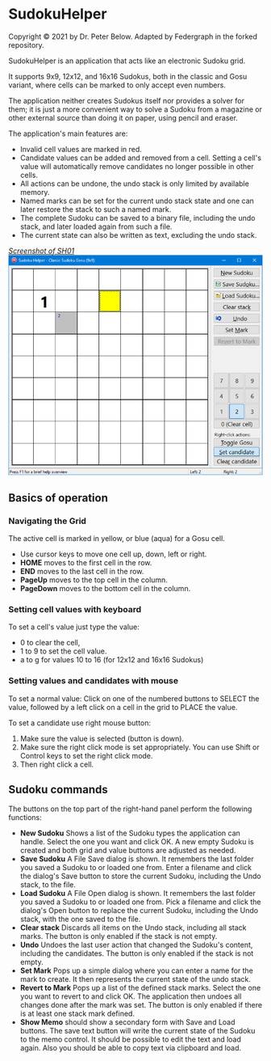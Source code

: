 # SudokuHelper

Copyright © 2021 by Dr. Peter Below.
Adapted by Federgraph in the forked repository.


SudokuHelper is an application that acts like an electronic Sudoku grid.

It supports 9x9, 12x12, and 16x16 Sudokus, both in the classic and Gosu variant, where cells can be marked to only accept even numbers.

The application neither creates Sudokus itself nor provides a solver for them; it is just a more convenient way to solve a Sudoku from a magazine or other external source than doing it on paper, using pencil and eraser.

The application's main features are:
- Invalid cell values are marked in red.
- Candidate values can be added and removed from a cell. Setting a cell's value will automatically remove candidates no longer possible in other cells.
- All actions can be undone, the undo stack is only limited by available memory.
- Named marks can be set for the current undo stack state and one can later restore the stack to such a named mark.
- The complete Sudoku can be saved to a binary file, including the undo stack, and later loaded again from such a file.
- The current state can also be written as text, excluding the undo stack.

<a href="../images/SH01-01.png">*Screenshot of SH01*<br>
![SH01 screenshot](../images/SH01-01.png)</a>

## Basics of operation

### Navigating the Grid

The active cell is marked in yellow, or blue (aqua) for a Gosu cell.

- Use cursor keys to move one cell up, down, left or right.
- **HOME** moves to the first cell in the row.
- **END** moves to the last cell in the row.
- **PageUp** moves to the top cell in the column.
- **PageDown** moves to the bottom cell in the column.

### Setting cell values with keyboard

To set a cell's value just type the value:
- 0 to clear the cell,
- 1 to 9 to set the cell value.
- a to g for values 10 to 16 (for 12x12 and 16x16 Sudokus)

### Setting values and candidates with mouse

To set a normal value:
  Click on one of the numbered buttons to SELECT the value,
  followed by a left click on a cell in the grid to PLACE the value.

To set a candidate use right mouse button:
1. Make sure the value is selected (button is down).
2. Make sure the right click mode is set appropriately.
   You can use Shift or Control keys to set the right click mode.
3. Then right click a cell.

## Sudoku commands

The buttons on the top part of the right-hand panel perform the following functions:

- **New Sudoku** Shows a list of the Sudoku types the application can handle. Select the one you want and click OK. A new empty Sudoku is created and both grid and value buttons are adjusted as needed.
- **Save Sudoku** A File Save dialog is shown. It remembers the last folder you saved a Sudoku to or loaded one from. Enter a filename and click the dialog's Save button to store the current Sudoku, including the Undo stack, to the file.
- **Load Sudoku** A File Open dialog is shown. It remembers the last folder you saved a Sudoku to or loaded one from. Pick a filename and click the dialog's Open button to replace the current Sudoku, including the Undo stack, with the one saved to the file.
- **Clear stack** Discards all items on the Undo stack, including all stack marks. The button is only enabled if the stack is not empty.
- **Undo** Undoes the last user action that changed the Sudoku's content, including the candidates. The button is only enabled if the stack is not empty.
- **Set Mark** Pops up a simple dialog where you can enter a name for the mark to create. It then represents the current state of the undo stack.
- **Revert to Mark** Pops up a list of the defined stack marks. Select the one you want to revert to and click OK. The application then undoes all changes done after the mark was set. The button is only enabled if there is at least one stack mark defined.
- **Show Memo** should show a secondary form with Save and Load buttons.
The save text button will write the current state of the Sudoku to the memo control.
It should be possible to edit the text and load again.
Also you should be able to copy text via clipboard and load.